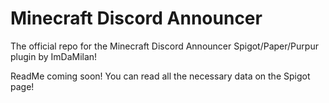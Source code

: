 # Minecraft Discord Announcer
The official repo for the Minecraft Discord Announcer Spigot/Paper/Purpur plugin by ImDaMilan!

ReadMe coming soon! You can read all the necessary data on the Spigot page!
